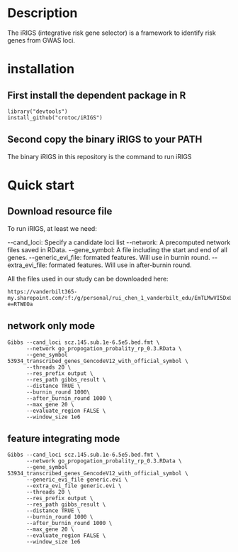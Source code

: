 # Description

The iRIGS (integrative risk gene selector) is a framework to identify risk genes from GWAS loci.


# installation

## First install the dependent package in R

	library("devtools")
	install_github("crotoc/iRIGS")

## Second copy the binary iRIGS to your PATH

The binary iRIGS in this repository is the command to run iRIGS

# Quick start

## Download resource file

To run iRIGS, at least we need:

--cand_loci: Specify a candidate loci list
--network: A precomputed network files saved in RData. 
--gene_symbol: A file including the start and end of all genes.
--generic_evi_file: formated features. Will use in burnin round.
--extra_evi_file: formated features. Will use in after-burnin round.

All the files used in our study can be downloaded here:

	https://vanderbilt365-my.sharepoint.com/:f:/g/personal/rui_chen_1_vanderbilt_edu/EmTLMwVI5DxLtN0dz8ITJJoBeBAwk7Yw6f6vyTE36N85Mg?e=RTWEOa

## network only mode 
	
	Gibbs --cand_loci scz.145.sub.1e-6.5e5.bed.fmt \
		  --network go_propogation_probality_rp_0.3.RData \
		  --gene_symbol 53934_transcribed_genes_GencodeV12_with_official_symbol \
		  --threads 20 \
		  --res_prefix output \
		  --res_path gibbs_result \
		  --distance TRUE \
		  --burnin_round 1000\
		  --after_burnin_round 1000 \
		  --max_gene 20 \
		  --evaluate_region FALSE \
		  --window_size 1e6



## feature integrating mode

	Gibbs --cand_loci scz.145.sub.1e-6.5e5.bed.fmt \
		  --network go_propogation_probality_rp_0.3.RData \
		  --gene_symbol 53934_transcribed_genes_GencodeV12_with_official_symbol \
	      --generic_evi_file generic.evi \
		  --extra_evi_file generic.evi \
		  --threads 20 \
		  --res_prefix output \
		  --res_path gibbs_result \
		  --distance TRUE \
		  --burnin_round 1000 \
		  --after_burnin_round 1000 \
		  --max_gene 20 \
		  --evaluate_region FALSE \
		  --window_size 1e6

 


